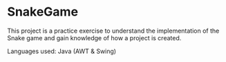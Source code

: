 # SnakeGame

This project is a practice exercise to understand the implementation of the Snake game and gain knowledge of how a project is created.

Languages used: Java (AWT & Swing)
